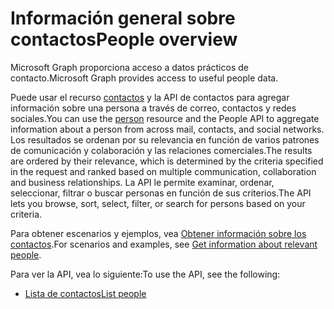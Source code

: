 # <a name="people-overview"></a><span data-ttu-id="39ee9-101">Información general sobre contactos</span><span class="sxs-lookup"><span data-stu-id="39ee9-101">People overview</span></span>

<span data-ttu-id="39ee9-102">Microsoft Graph proporciona acceso a datos prácticos de contacto.</span><span class="sxs-lookup"><span data-stu-id="39ee9-102">Microsoft Graph provides access to useful people data.</span></span>

<span data-ttu-id="39ee9-103">Puede usar el recurso [contactos](../resources/person.md) y la API de contactos para agregar información sobre una persona a través de correo, contactos y redes sociales.</span><span class="sxs-lookup"><span data-stu-id="39ee9-103">You can use the [person](../resources/person.md) resource and the People API to aggregate information about a person from across mail, contacts, and social networks.</span></span> <span data-ttu-id="39ee9-104">Los resultados se ordenan por su relevancia en función de varios patrones de comunicación y colaboración y las relaciones comerciales.</span><span class="sxs-lookup"><span data-stu-id="39ee9-104">The results are ordered by their relevance, which is determined by the criteria specified in the request and ranked based on multiple communication, collaboration and business relationships.</span></span> <span data-ttu-id="39ee9-105">La API le permite examinar, ordenar, seleccionar, filtrar o buscar personas en función de sus criterios.</span><span class="sxs-lookup"><span data-stu-id="39ee9-105">The API lets you browse, sort, select, filter, or search for persons based on your criteria.</span></span>

<span data-ttu-id="39ee9-106">Para obtener escenarios y ejemplos, vea [Obtener información sobre los contactos](../../../concepts/people_example.md).</span><span class="sxs-lookup"><span data-stu-id="39ee9-106">For scenarios and examples, see [Get information about relevant people](../../../concepts/people_example.md).</span></span>

<span data-ttu-id="39ee9-107">Para ver la API, vea lo siguiente:</span><span class="sxs-lookup"><span data-stu-id="39ee9-107">To use the API, see the following:</span></span>

- [<span data-ttu-id="39ee9-108">Lista de contactos</span><span class="sxs-lookup"><span data-stu-id="39ee9-108">List people</span></span>](../api/user_list_people.md)
